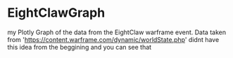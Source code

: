 # EightClawGraph
my Plotly Graph of the data from the EightClaw warframe event. Data taken from 'https://content.warframe.com/dynamic/worldState.php' didnt have this idea from the beggining and you can see that
